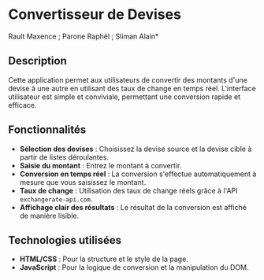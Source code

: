# Convertisseur de Devises

Rault Maxence ; Parone Raphël ; Sliman Alain*

## Description

Cette application permet aux utilisateurs de convertir des montants d'une devise à une autre en utilisant des taux de change en temps réel. L'interface utilisateur est simple et conviviale, permettant une conversion rapide et efficace.

## Fonctionnalités

- **Sélection des devises** : Choisissez la devise source et la devise cible à partir de listes déroulantes.
- **Saisie du montant** : Entrez le montant à convertir.
- **Conversion en temps réel** : La conversion s'effectue automatiquement à mesure que vous saisissez le montant.
- **Taux de change** : Utilisation des taux de change réels grâce à l'API `exchangerate-api.com`.
- **Affichage clair des résultats** : Le résultat de la conversion est affiché de manière lisible.

## Technologies utilisées

- **HTML/CSS** : Pour la structure et le style de la page.
- **JavaScript** : Pour la logique de conversion et la manipulation du DOM.